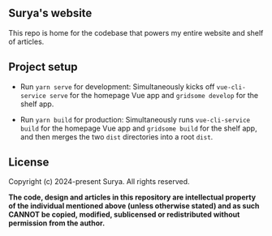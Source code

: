 ## Surya's website

This repo is home for the codebase that powers my entire website and shelf of
articles.

## Project setup

- Run `yarn serve` for development: Simultaneously kicks off
  `vue-cli-service serve` for the homepage Vue app and `gridsome develop` for
  the shelf app.

- Run `yarn build` for production: Simultaneously runs `vue-cli-service build`
  for the homepage Vue app and `gridsome build` for the shelf app, and then
  merges the two `dist` directories into a root `dist`.

## License

Copyright (c) 2024-present Surya. All rights reserved.

**The code, design and articles in this repository are intellectual property of
the individual mentioned above (unless otherwise stated) and as such CANNOT be
copied, modified, sublicensed or redistributed without permission from the
author.**
